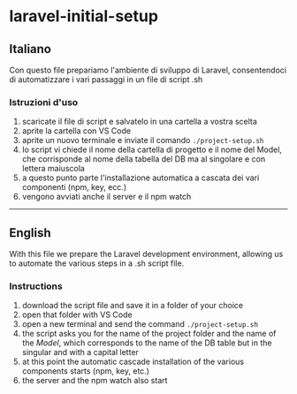 # laravel-initial-setup #

## Italiano ##
Con questo file prepariamo l'ambiente di sviluppo di Laravel, consentendoci di automatizzare i vari passaggi in un file di script .sh

### Istruzioni d'uso ###
1. scaricate il file di script e salvatelo in una cartella a vostra scelta
1. aprite la cartella con VS Code
1. aprite un nuovo terminale e inviate il comando <code>./project-setup.sh</code>
1. lo script vi chiede il nome della cartella di progetto e il nome del Model, che corrisponde al nome della tabella del DB ma al singolare e con lettera maiuscola
1. a questo punto parte l'installazione automatica a cascata dei vari componenti (npm, key, ecc.)
1. vengono avviati anche il server e il npm watch

***

## English ##
With this file we prepare the Laravel development environment, allowing us to automate the various steps in a .sh script file.

### Instructions ###
1. download the script file and save it in a folder of your choice
1. open that folder with VS Code
1. open a new terminal and send the command <code>./project-setup.sh</code>
1. the script asks you for the name of the project folder and the name of the *Model*, which corresponds to the name of the DB table but in the singular and with a capital letter
1. at this point the automatic cascade installation of the various components starts (npm, key, etc.)
1. the server and the npm watch also start
